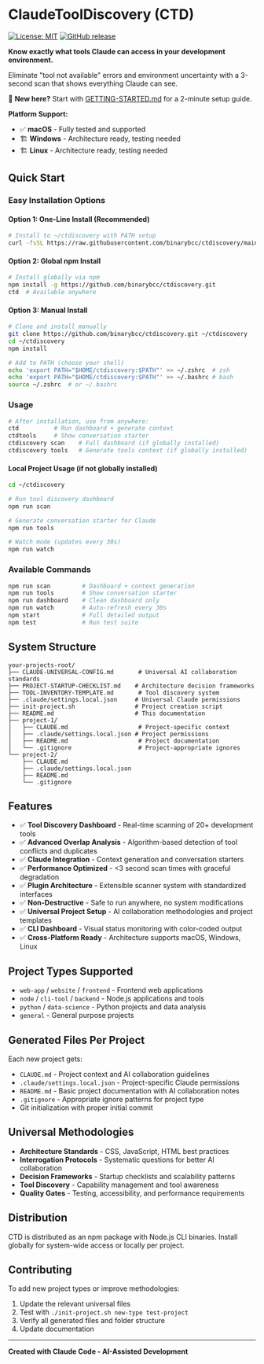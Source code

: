# ClaudeToolDiscovery (CTD)

[![License: MIT](https://img.shields.io/badge/License-MIT-yellow.svg)](https://opensource.org/licenses/MIT)
[![GitHub release](https://img.shields.io/github/release/binarybcc/ctdiscovery.svg)](https://github.com/binarybcc/ctdiscovery/releases)

**Know exactly what tools Claude can access in your development environment.**

Eliminate "tool not available" errors and environment uncertainty with a 3-second scan that shows everything Claude can see.

🎯 **New here?** Start with [GETTING-STARTED.md](./GETTING-STARTED.md) for a 2-minute setup guide.

**Platform Support:**
- ✅ **macOS** - Fully tested and supported
- 🏗️ **Windows** - Architecture ready, testing needed
- 🏗️ **Linux** - Architecture ready, testing needed

## Quick Start

### Easy Installation Options

#### Option 1: One-Line Install (Recommended)
```bash
# Install to ~/ctdiscovery with PATH setup
curl -fsSL https://raw.githubusercontent.com/binarybcc/ctdiscovery/main/install.sh | bash
```

#### Option 2: Global npm Install
```bash
# Install globally via npm
npm install -g https://github.com/binarybcc/ctdiscovery.git
ctd  # Available anywhere
```

#### Option 3: Manual Install
```bash
# Clone and install manually
git clone https://github.com/binarybcc/ctdiscovery.git ~/ctdiscovery
cd ~/ctdiscovery
npm install

# Add to PATH (choose your shell)
echo 'export PATH="$HOME/ctdiscovery:$PATH"' >> ~/.zshrc  # zsh
echo 'export PATH="$HOME/ctdiscovery:$PATH"' >> ~/.bashrc # bash
source ~/.zshrc  # or ~/.bashrc
```

### Usage
```bash
# After installation, use from anywhere:
ctd          # Run dashboard + generate context
ctdtools     # Show conversation starter
ctdiscovery scan    # Full dashboard (if globally installed)
ctdiscovery tools   # Generate tools context (if globally installed)
```

#### Local Project Usage (if not globally installed)
```bash
cd ~/ctdiscovery

# Run tool discovery dashboard
npm run scan

# Generate conversation starter for Claude
npm run tools

# Watch mode (updates every 30s)
npm run watch
```

### Available Commands
```bash
npm run scan         # Dashboard + context generation
npm run tools        # Show conversation starter
npm run dashboard    # Clean dashboard only  
npm run watch        # Auto-refresh every 30s
npm start            # Full detailed output
npm test             # Run test suite
```

## System Structure
```
your-projects-root/
├── CLAUDE-UNIVERSAL-CONFIG.md       # Universal AI collaboration standards
├── PROJECT-STARTUP-CHECKLIST.md    # Architecture decision frameworks
├── TOOL-INVENTORY-TEMPLATE.md       # Tool discovery system
├── .claude/settings.local.json     # Universal Claude permissions
├── init-project.sh                 # Project creation script
├── README.md                       # This documentation
├── project-1/
│   ├── CLAUDE.md                    # Project-specific context
│   ├── .claude/settings.local.json # Project permissions
│   ├── README.md                    # Project documentation
│   └── .gitignore                   # Project-appropriate ignores
└── project-2/
    ├── CLAUDE.md
    ├── .claude/settings.local.json
    ├── README.md
    └── .gitignore
```

## Features
- ✅ **Tool Discovery Dashboard** - Real-time scanning of 20+ development tools
- ✅ **Advanced Overlap Analysis** - Algorithm-based detection of tool conflicts and duplicates
- ✅ **Claude Integration** - Context generation and conversation starters
- ✅ **Performance Optimized** - <3 second scan times with graceful degradation
- ✅ **Plugin Architecture** - Extensible scanner system with standardized interfaces
- ✅ **Non-Destructive** - Safe to run anywhere, no system modifications
- ✅ **Universal Project Setup** - AI collaboration methodologies and project templates
- ✅ **CLI Dashboard** - Visual status monitoring with color-coded output
- ✅ **Cross-Platform Ready** - Architecture supports macOS, Windows, Linux

## Project Types Supported
- `web-app` / `website` / `frontend` - Frontend web applications
- `node` / `cli-tool` / `backend` - Node.js applications and tools
- `python` / `data-science` - Python projects and data analysis
- `general` - General purpose projects

## Generated Files Per Project
Each new project gets:
- `CLAUDE.md` - Project context and AI collaboration guidelines
- `.claude/settings.local.json` - Project-specific Claude permissions
- `README.md` - Basic project documentation with AI collaboration notes
- `.gitignore` - Appropriate ignore patterns for project type
- Git initialization with proper initial commit

## Universal Methodologies
- **Architecture Standards** - CSS, JavaScript, HTML best practices
- **Interrogation Protocols** - Systematic questions for better AI collaboration
- **Decision Frameworks** - Startup checklists and scalability patterns
- **Tool Discovery** - Capability management and tool awareness
- **Quality Gates** - Testing, accessibility, and performance requirements

## Distribution

CTD is distributed as an npm package with Node.js CLI binaries. Install globally for system-wide access or locally per project.

## Contributing
To add new project types or improve methodologies:
1. Update the relevant universal files
2. Test with `./init-project.sh new-type test-project`
3. Verify all generated files and folder structure
4. Update documentation

---
**Created with Claude Code - AI-Assisted Development**

